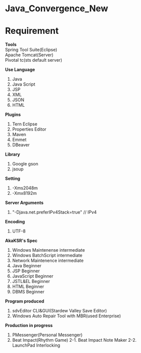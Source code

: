 # Java_Convergence_New
# Requirement
<b>Tools</b><br>
Spring Tool Suite(Eclipse)<br>
Apache Tomcat(Server)<br>
Pivotal tc(sts default server)

<b>Use Language</b><br>
1. Java
2. Java Script
3. JSP
4. XML
5. JSON
6. HTML

<b>Plugins</b><br>
1. Tern Eclipse
2. Properties Editor
3. Maven
4. Emmet
5. DBeaver

<b>Library</b><br>
1. Google gson
2. jsoup

<b>Setting</b><br>
1. -Xms2048m
2. -Xmx8192m

<b>Server Arguments</b><br>
1. "-Djava.net.preferIPv4Stack=true" // IPv4

<b>Encoding</b><br>
1. UTF-8

<b>AkaKSR's Spec</b><br>
1. Windows Maintenense intermediate
2. Windows BatchScript intermediate
3. Network Maintenence intermediate
4. Java Beginner
5. JSP Beginner
6. JavaScript Beginner
7. JSTL&EL Beginner
8. HTML Beginner
9. DBMS Beginner

<b>Program produced</b>
1. sdvEditor CLI&GUI(Stardew Valley Save Editor)
2. Windows Auto Repair Tool with MBR(used Enterprise)

<b>Production in progress</b>
1. PMessenger(Personal Messenger)
2. Beat Impact(Rhythm Game)
2-1. Beat Impact Note Maker
2-2. LaunchPad Interlocking
